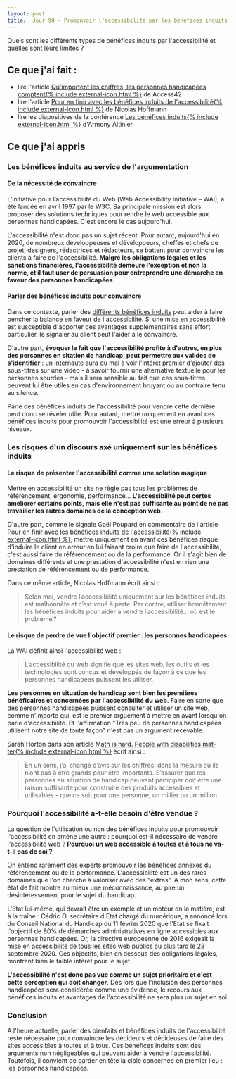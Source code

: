 ```yaml
---
layout: post
title:  Jour 98 - Promouvoir l'accessibilité par les bénéfices induits (partie 2)
---
```


Quels sont les différents types de bénéfices induits par l'accessibilité et quelles sont leurs limites ?

## Ce que j'ai fait :
- lire l'article <a href="https://access42.net/Qu-importent-les-chiffres-les-personnes-handicapees-comptent?lang=fr">Qu’importent les chiffres, les personnes handicapées comptent{% include external-icon.html %}</a> de Access42
- lire l'article <a href="https://www.nicolas-hoffmann.net/source/1629-Pour-en-finir-avec-les-benefices-induits-de-l-accessibilite.html">Pour en finir avec les bénéfices induits de l'accessibilité{% include external-icon.html %}</a> de Nicolas Hoffmann
- lire les diapositives de la conférence <a href="https://www.a11yparis.org/2019/a11yparis-2019-armony-altinier-benefices-induits.pdf">Les bénéfices induits{% include external-icon.html %}</a> d'Armony Altinier

## Ce que j'ai appris
### Les bénéfices induits au service de l'argumentation
#### De la nécessité de convaincre
L’initiative pour l’accessibilité du Web (<span lang="en">Web Accessibility Initiative</span> – WAI), a été lancée en avril 1997 par le W3C. Sa principale mission est alors proposer des solutions techniques pour rendre le web accessible aux personnes handicapées. C'est encore le cas aujourd'hui.

L'accessibilité n'est donc pas un sujet récent. Pour autant, aujourd'hui en 2020, de nombreux développeuses et développeurs, cheffes et chefs de projet, designers, rédactrices et rédacteurs, se battent pour convaincre les clients à faire de l'accessibilité. **Malgré les obligations légales et les sanctions financières, l'accessibilité demeure l'exception et non la norme, et il faut user de persuasion pour entreprendre une démarche en faveur des personnes handicapées**.

#### Parler des bénéfices induits pour convaincre
Dans ce contexte, parler des <a href="/100daysofa11y-day97/">différents bénéfices induits</a> peut aider à faire pencher la balance en faveur de l'accessibilité. Si une mise en accessibilité est susceptible d'apporter des avantages supplémentaires sans effort particulier, le signaler au client peut l'aider à le convaincre.

D'autre part, **évoquer le fait que l'accessibilité profite à d'autres, en plus des personnes en sitation de handicap, peut permettre aux valides de s'identifier** : un internaute aura du mal à voir l'intérêt premier d'ajouter des sous-titres sur une vidéo - à savoir fournir une alternative textuelle pour les personnes sourdes - mais il sera sensible au fait que ces sous-titres peuvent lui être utiles en cas d'environnement bruyant ou au contraire tenu au silence.

Parle des bénéfices induits de l'accessibilité pour vendre cette dernière peut donc se révéler utile. Pour autant, mettre uniquement en avant ces bénéfices induits pour promouvoir l'accessibilité est une erreur à plusieurs niveaux.

### Les risques d'un discours axé uniquement sur les bénéfices induits
#### Le risque de présenter l'accessibilité comme une solution magique
Mettre en accessibilité un site ne règle pas tous les problèmes de référencement, ergonomie, performance... **L'accessibilité peut certes améliorer certains points, mais elle n'est pas suffisante au point de ne pas travailler les autres domaines de la conception web**.

D'autre part, comme le signale Gaël Poupard en commentaire de l'article <a href="https://www.nicolas-hoffmann.net/source/1629-Pour-en-finir-avec-les-benefices-induits-de-l-accessibilite.html">Pour en finir avec les bénéfices induits de l'accessibilité{% include external-icon.html %}</a>, mettre uniquement en avant ces bénéfices risque d'induire le client en erreur en lui faisant croire que faire de l'accessibilité, c'est aussi faire du référencement ou de la performance. Or il s'agit bien de domaines différents et une prestation d'accessibilité n'est en rien une prestation de référencement ou de performance.

Dans ce même article, Nicolas Hoffmann écrit ainsi :

> Selon moi, vendre l’accessibilité uniquement sur les bénéfices induits est malhonnête et c’est voué à perte. Par contre, utiliser honnêtement les bénéfices induits pour aider à vendre l’accessibilité... où est le problème ?

#### Le risque de perdre de vue l'objectif premier : les personnes handicapées
La WAI définit ainsi l'accessibilité web :

> L’accessibilité du web signifie que les sites web, les outils et les technologies sont conçus et développés de façon à ce que les personnes handicapées puissent les utiliser.

**Les personnes en situation de handicap sont bien les premières bénéficaires et concernées par l'accessibilité du web**. Faire en sorte que des personnes handicapées puissent consulter et utiliser un site web, comme n'importe qui, est le premier arguement à mettre en avant lorsqu'on parle d'accessibilité. Et l'affirmation "Très peu de personnes handicapées utilisent notre site de toute façon" n'est pas un argument recevable.

Sarah Horton dans son article <a href="https://medium.com/@gradualclearing/math-is-hard-people-with-disabilities-matter-a393812d2927" hreflang="en" lang="en">Math is hard. People with disabilities matter{% include external-icon.html %}</a> écrit ainsi :

> En un sens, j’ai changé d’avis sur les chiffres, dans la mesure où ils n’ont pas à être grands pour être importants. S’assurer que les personnes en situation de handicap peuvent participer doit être une raison suffisante pour construire des produits accessibles et utilisables - que ce soit pour une personne, un millier ou un million.

### Pourquoi l'accessibilité a-t-elle besoin d'être vendue ?
La question de l'utilisation ou non des bénéfices induits pour promouvoir l'accessibilité en amène une autre : pourquoi est-il nécessaire de vendre l'accessibilité web ? **Pourquoi un web accessible à toutes et à tous ne va-t-il pas de soi ?**

On entend rarement des experts promouvoir les bénéfices annexes du référencement ou de la performance. L'accessibilité est un des rares domaines que l'on cherche à valoriser avec des "extras". A mon sens, cette état de fait montre au mieux une méconnaissance, au pire un désintéressement pour le sujet du handicap.

L'Etat lui-même, qui devrait être un exemple et un moteur en la matière, est à la traîne : Cédric O, secrétaire d'Etat chargé du numérique, a annoncé lors du Conseil National du Handicap du 11 février 2020 que l'Etat se fixait l'objectif de 80% de démarches administratives en ligne accessibles aux personnes handicapées. Or, la directive européenne de 2016 exigeait la mise en accessibilité de tous les sites web publics au plus tard le 23 septembre 2020. Ces objectifs, bien en dessous des obligations légales, montrent bien le faible intérêt pour le sujet.

**L'accessibilité n'est donc pas vue comme un sujet prioritaire et c'est cette perception qui doit changer**. Dès lors que l'inclusion des personnes handicapées sera considérée comme une évidence, le recours aux bénéfices induits et avantages de l'accessibilité ne sera plus un sujet en soi.

### Conclusion
A l'heure actuelle, parler des bienfaits et bénéfices induits de l'accessibilité reste nécessaire pour convaincre les décideurs et décideuses de faire des sites accessibles à toutes et à tous. Ces bénéfices induits sont des arguments non négligeables qui peuvent aider à vendre l'accessibilité. Toutefois, il convient de garder en tête la cible concernée en premier lieu : les personnes handicapées.   

